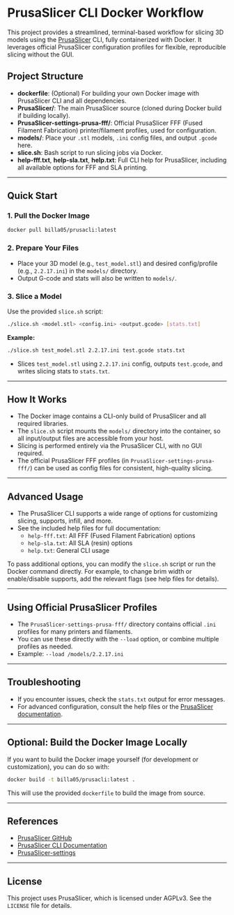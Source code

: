 # PrusaSlicer CLI Docker Workflow

This project provides a streamlined, terminal-based workflow for slicing 3D models using the [PrusaSlicer](https://github.com/prusa3d/PrusaSlicer) CLI, fully containerized with Docker. It leverages official PrusaSlicer configuration profiles for flexible, reproducible slicing without the GUI.

## Project Structure

- **dockerfile**: (Optional) For building your own Docker image with PrusaSlicer CLI and all dependencies.
- **PrusaSlicer/**: The main PrusaSlicer source (cloned during Docker build if building locally).
- **PrusaSlicer-settings-prusa-fff/**: Official PrusaSlicer FFF (Fused Filament Fabrication) printer/filament profiles, used for configuration.
- **models/**: Place your `.stl` models, `.ini` config files, and output `.gcode` here.
- **slice.sh**: Bash script to run slicing jobs via Docker.
- **help-fff.txt**, **help-sla.txt**, **help.txt**: Full CLI help for PrusaSlicer, including all available options for FFF and SLA printing.

---

## Quick Start

### 1. Pull the Docker Image

```sh
docker pull billa05/prusacli:latest
```

### 2. Prepare Your Files
- Place your 3D model (e.g., `test_model.stl`) and desired config/profile (e.g., `2.2.17.ini`) in the `models/` directory.
- Output G-code and stats will also be written to `models/`.

### 3. Slice a Model

Use the provided `slice.sh` script:

```sh
./slice.sh <model.stl> <config.ini> <output.gcode> [stats.txt]
```

**Example:**
```sh
./slice.sh test_model.stl 2.2.17.ini test.gcode stats.txt
```
- Slices `test_model.stl` using `2.2.17.ini` config, outputs `test.gcode`, and writes slicing stats to `stats.txt`.

---

## How It Works

- The Docker image contains a CLI-only build of PrusaSlicer and all required libraries.
- The `slice.sh` script mounts the `models/` directory into the container, so all input/output files are accessible from your host.
- Slicing is performed entirely via the PrusaSlicer CLI, with no GUI required.
- The official PrusaSlicer FFF profiles (in `PrusaSlicer-settings-prusa-fff/`) can be used as config files for consistent, high-quality slicing.

---

## Advanced Usage

- The PrusaSlicer CLI supports a wide range of options for customizing slicing, supports, infill, and more.
- See the included help files for full documentation:
  - `help-fff.txt`: All FFF (Fused Filament Fabrication) options
  - `help-sla.txt`: All SLA (resin) options
  - `help.txt`: General CLI usage

To pass additional options, you can modify the `slice.sh` script or run the Docker command directly. For example, to change brim width or enable/disable supports, add the relevant flags (see help files for details).

---

## Using Official PrusaSlicer Profiles

- The `PrusaSlicer-settings-prusa-fff/` directory contains official `.ini` profiles for many printers and filaments.
- You can use these directly with the `--load` option, or combine multiple profiles as needed.
- Example: `--load /models/2.2.17.ini`

---

## Troubleshooting

- If you encounter issues, check the `stats.txt` output for error messages.
- For advanced configuration, consult the help files or the [PrusaSlicer documentation](https://github.com/prusa3d/PrusaSlicer).

---

## Optional: Build the Docker Image Locally

If you want to build the Docker image yourself (for development or customization), you can do so with:

```sh
docker build -t billa05/prusacli:latest .
```

This will use the provided `dockerfile` to build the image from source.

---

## References
- [PrusaSlicer GitHub](https://github.com/prusa3d/PrusaSlicer)
- [PrusaSlicer CLI Documentation](https://github.com/prusa3d/PrusaSlicer/wiki/Command-Line-Interface)
- [PrusaSlicer-settings](https://github.com/prusa3d/PrusaSlicer-settings)

---

## License

This project uses PrusaSlicer, which is licensed under AGPLv3. See the `LICENSE` file for details. 